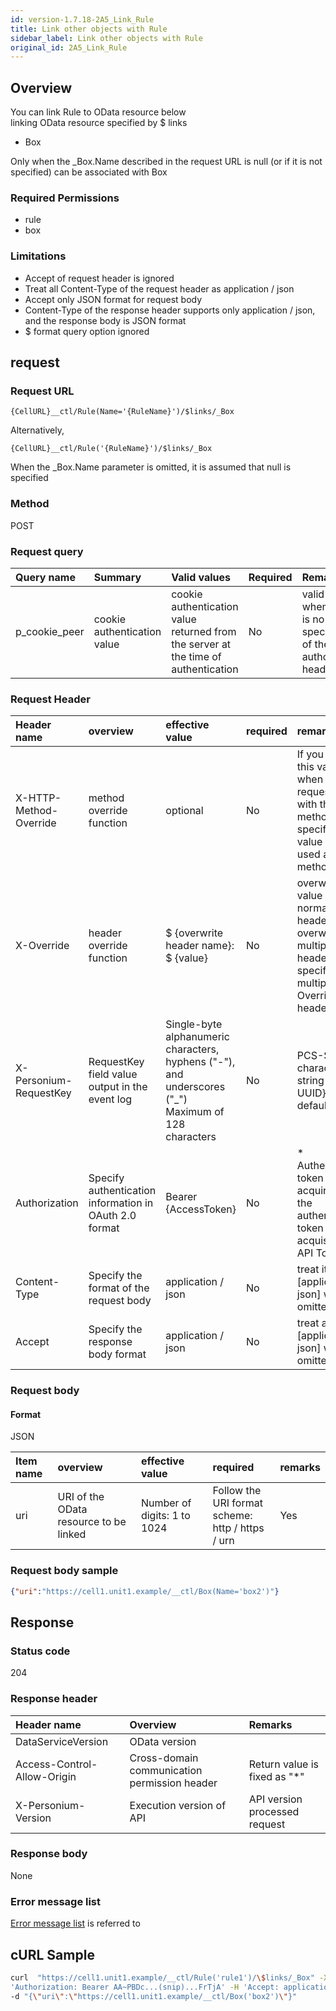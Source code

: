 ```yaml
---
id: version-1.7.18-2A5_Link_Rule
title: Link other objects with Rule
sidebar_label: Link other objects with Rule
original_id: 2A5_Link_Rule
---
```

## Overview
You can link Rule to OData resource below  
linking OData resource specified by $ links
* Box

Only when the _Box.Name described in the request URL is null (or if it is not specified) can be associated with Box

### Required Permissions

* rule
* box

### Limitations
* Accept of request header is ignored
* Treat all Content-Type of the request header as application / json
* Accept only JSON format for request body
* Content-Type of the response header supports only application / json, and the response body is JSON format
* $ format query option ignored

## request
### Request URL
```
{CellURL}__ctl/Rule(Name='{RuleName}')/$links/_Box
```
Alternatively,
```
{CellURL}__ctl/Rule('{RuleName}')/$links/_Box
```

When the \_Box.Name parameter is omitted, it is assumed that null is specified

### Method
POST

### Request query
| Query name | Summary | Valid values | Required | Remarks |
|:--|:--|:--|:--|:--|
| p_cookie_peer | cookie authentication value | cookie authentication value returned from the server at the time of authentication | No | valid only when there is no specification of the authorization header | specify when using cookie authentication information |

### Request Header
| Header name | overview | effective value | required | remarks |
|:--|:--|:--|:--|:--|
| X-HTTP-Method-Override | method override function | optional | No | If you specify this value when requesting with the POST method, the specified value will be used as a method. |
| X-Override | header override function | $ {overwrite header name}: $ {value} | No | overwrites the value of normal HTTP header. To overwrite multiple headers, specify multiple X-Override headers. |
| X-Personium-RequestKey |RequestKey field value output in the event log|Single-byte alphanumeric characters, hyphens ("-"), and underscores ("_")<br>Maximum of 128 characters|No|PCS-${32 character string with UUID} by default|
| Authorization | Specify authentication information in OAuth 2.0 format | Bearer {AccessToken} | No | * Authentication token acquired with the authentication token acquisition API Token |
| Content-Type | Specify the format of the request body | application / json | No | treat it as [application / json] when omitted |
| Accept | Specify the response body format | application / json | No | treat as [application / json] when omitted |
### Request body
#### Format
JSON

| Item name | overview | effective value | required | remarks |
|:--|:--|:--|:--|:--|
| uri | URI of the OData resource to be linked | Number of digits: 1 to 1024 | Follow the URI format <br> scheme: http / https / urn | Yes ||

### Request body sample
```JSON
{"uri":"https://cell1.unit1.example/__ctl/Box(Name='box2')"}
```

## Response
### Status code
204

### Response header
| Header name | Overview | Remarks |
|:--|:--|:--|
| DataServiceVersion | OData version ||
| Access-Control-Allow-Origin | Cross-domain communication permission header | Return value is fixed as "*"
| X-Personium-Version | Execution version of API | API version processed request |
### Response body
None

### Error message list
[Error message list](004_Error_Messages.md) is referred to


## cURL Sample

```sh
curl  "https://cell1.unit1.example/__ctl/Rule('rule1')/\$links/_Box" -X POST -i -H \
'Authorization: Bearer AA~PBDc...(snip)...FrTjA' -H 'Accept: application/json' \
-d "{\"uri\":\"https://cell1.unit1.example/__ctl/Box('box2')\"}"
```
